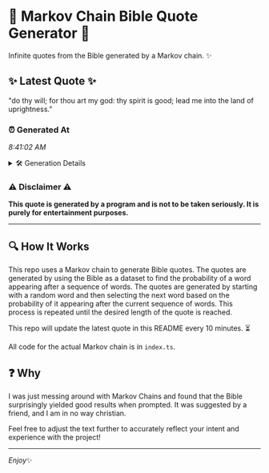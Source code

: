 # 📖 Markov Chain Bible Quote Generator 📖

Infinite quotes from the Bible generated by a Markov chain. ✨

## ✨ Latest Quote ✨
"do thy will; for thou art my god: thy spirit is good; lead me into the land of uprightness."

### ⏰ Generated At
*8:41:02 AM*

<details>
    <summary>🛠️ Generation Details</summary>
    <p>
        <strong>🌱 Seed:</strong> do<br>
        <strong>🔄 Iterations:</strong> 18<br>
        <strong>📜 Context History:</strong><br>[ do ]: thy<br>[ do, thy ]: will;<br>[ do, thy, will; ]: for<br>[ do, thy, will;, for ]: thou<br>[ do, thy, will;, for, thou ]: art<br>[ do, thy, will;, for, thou, art ]: my<br>[ thy, will;, for, thou, art, my ]: god:<br>[ will;, for, thou, art, my, god: ]: thy<br>[ for, thou, art, my, god:, thy ]: spirit<br>[ thou, art, my, god:, thy, spirit ]: is<br>[ art, my, god:, thy, spirit, is ]: good;<br>[ my, god:, thy, spirit, is, good; ]: lead<br>[ god:, thy, spirit, is, good;, lead ]: me<br>[ thy, spirit, is, good;, lead, me ]: into<br>[ spirit, is, good;, lead, me, into ]: the<br>[ is, good;, lead, me, into, the ]: land<br>[ good;, lead, me, into, the, land ]: of<br>[ lead, me, into, the, land, of ]: uprightness.<br>
    </p>
</details>

### ⚠️ Disclaimer ⚠️
**This quote is generated by a program and is not to be taken seriously. It is purely for entertainment purposes.**

---

## 🔍 How It Works

This repo uses a Markov chain to generate Bible quotes. The quotes are generated by using the Bible as a dataset to find the probability of a word appearing after a sequence of words. The quotes are generated by starting with a random word and then selecting the next word based on the probability of it appearing after the current sequence of words. This process is repeated until the desired length of the quote is reached.

This repo will update the latest quote in this README every 10 minutes. ⏳

All code for the actual Markov chain is in `index.ts`.

## ❓ Why

I was just messing around with Markov Chains and found that the Bible surprisingly yielded good results when prompted. 
It was suggested by a friend, and I am in no way christian.

Feel free to adjust the text further to accurately reflect your intent and experience with the project!

---

*Enjoy*✨
